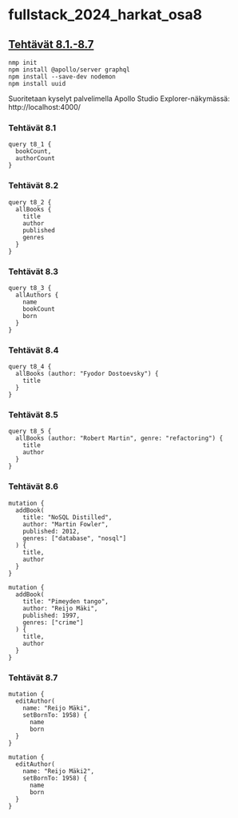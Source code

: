 # fullstack_2024_harkat_osa8

## [Tehtävät 8.1.-8.7](https://fullstackopen.com/osa8/graph_ql_palvelin#tehtavat-8-1-8-7)


```
nmp init
npm install @apollo/server graphql
npm install --save-dev nodemon
npm install uuid

```

Suoritetaan kyselyt palvelimella Apollo Studio Explorer-näkymässä: http://localhost:4000/

### Tehtävät 8.1

```
query t8_1 {
  bookCount,
  authorCount
}

```

### Tehtävät 8.2

```
query t8_2 {
  allBooks { 
    title
    author
    published 
    genres
  }
}
```


### Tehtävät 8.3

```
query t8_3 {
  allAuthors {
    name
    bookCount
    born
  }
}
```

### Tehtävät 8.4

```
query t8_4 {
  allBooks (author: "Fyodor Dostoevsky") { 
    title
  }
}
```

### Tehtävät 8.5

```
query t8_5 {
  allBooks (author: "Robert Martin", genre: "refactoring") { 
    title
    author
  }
}

```

### Tehtävät 8.6
```
mutation {
  addBook(
    title: "NoSQL Distilled",
    author: "Martin Fowler",
    published: 2012,
    genres: ["database", "nosql"]
  ) {
    title,
    author
  }
}

mutation {
  addBook(
    title: "Pimeyden tango",
    author: "Reijo Mäki",
    published: 1997,
    genres: ["crime"]
  ) {
    title,
    author
  }
}
```

### Tehtävät 8.7
```
mutation {
  editAuthor(
    name: "Reijo Mäki",
    setBornTo: 1958) {
      name
      born
  }
}

mutation {
  editAuthor(
    name: "Reijo Mäki2",
    setBornTo: 1958) {
      name
      born
  }
}
```
